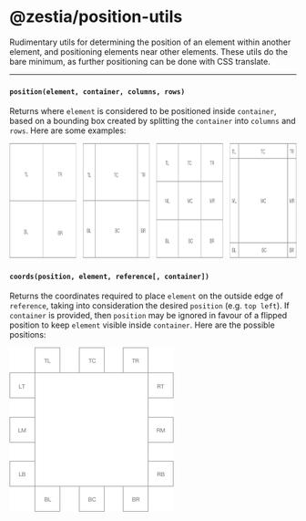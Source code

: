 # @zestia/position-utils

Rudimentary utils for determining the position of an element within another element, and positioning
elements near other elements. These utils do the bare minimum, as further positioning can be done with CSS translate.

<hr>

#### `position(element, container, columns, rows)`

Returns where `element` is considered to be positioned inside `container`, based on a bounding box created by splitting the `container` into `columns` and `rows`. Here are some examples:

<img src="assets/position.png" width="860" height="201">

#### `coords(position, element, reference[, container])`

Returns the coordinates required to place `element` on the outside edge of `reference`, taking into consideration the desired `position` (e.g. `top left`). If `container` is provided, then `position` may be ignored in favour of a flipped position to keep `element` visible inside `container`. Here are the possible positions:

<img src="assets/coords.png" width="288" height="288">
